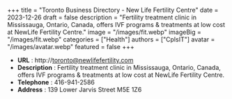 +++
title = "Toronto Business Directory - New Life Fertility Centre"
date = 2023-12-26
draft = false
description = "Fertility treatment clinic in Mississauga, Ontario, Canada, offers IVF programs & treatments at low cost at NewLife Fertility Centre."
image = "/images/fit.webp"
imageBig = "/images/fit.webp"
categories = ["Health"]
authors = ["CplsIT"]
avatar = "/images/avatar.webp"
featured = false
+++


* **URL** :  http://toronto@newlifefertility.com
* **Description** : Fertility treatment clinic in Mississauga, Ontario, Canada, offers IVF programs & treatments at low cost at NewLife Fertility Centre.
* **Telephone** : 416-941-2586
* **Address** : 139 Lower Jarvis Street M5E 1Z6